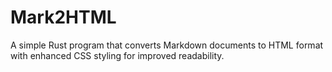 # Mark2HTML
A simple Rust program that converts Markdown documents to HTML format with enhanced CSS styling for improved readability.
